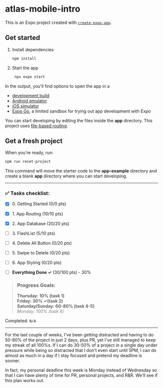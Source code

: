 # atlas-mobile-intro

This is an Expo project created with [`create-expo-app`](https://www.npmjs.com/package/create-expo-app).

## Get started

1. Install dependencies

   ```bash
   npm install
   ```

2. Start the app

   ```bash
    npx expo start
   ```

In the output, you'll find options to open the app in a

- [development build](https://docs.expo.dev/develop/development-builds/introduction/)
- [Android emulator](https://docs.expo.dev/workflow/android-studio-emulator/)
- [iOS simulator](https://docs.expo.dev/workflow/ios-simulator/)
- [Expo Go](https://expo.dev/go), a limited sandbox for trying out app development with Expo

You can start developing by editing the files inside the **app** directory. This project uses [file-based routing](https://docs.expo.dev/router/introduction).

## Get a fresh project

When you're ready, run:

```bash
npm run reset-project
```

This command will move the starter code to the **app-example** directory and create a blank **app** directory where you can start developing.

----

### ✅ Tasks checklist:
- [X] ​0. Getting Started (0/0 pts)
- [X] ​1. App Routing (10/10 pts)
- [X] ​2. App Database (20/20 pts)
- [ ] ​3. FlashList (5/10 pts)
- [ ] ​4. Delete All Button (0/20 pts)
- [ ] ​5. Swipe to Delete (0/20 pts)
- [ ] ​6. App Styling (0/20 pts)


- [ ] **Everything Done ✓** (30/100 pts) - 30%

>### Progress Goals:
><strong>Thursday: 10% (task 1)</strong>  
<strong>Friday: 30% ✓(task 2)</strong>  
<strong>Saturday/Sunday: 60-80% (task 4-5)</strong>  
<em style="color: gray">Monday: 100% (task 6)</em>

Completed: `N/A`

---

For the last couple of weeks, I've been getting distracted and having to do 50-80% 
of the project in just 2 days, plus PR, yet I've still managed to keep my streak
of all 100%s. If I can do 30-50% of a project in a single day under pressure 
while being so distracted that I don't even start until 5PM, I can do almost as 
much in a day if I stay focused and pretend my deadline is sooner.

In fact, my personal deadline this week is Monday instead of Wednesday so that
I can have plenty of time for PR, personal projects, and R&R. We'll see if this
plan works out.
